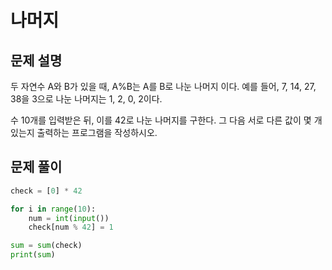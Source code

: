 # 나머지
## 문제 설명
두 자연수 A와 B가 있을 때, A%B는 A를 B로 나눈 나머지 이다. 예를 들어, 7, 14, 27, 38을 3으로 나눈 나머지는 1, 2, 0, 2이다. 

수 10개를 입력받은 뒤, 이를 42로 나눈 나머지를 구한다. 그 다음 서로 다른 값이 몇 개 있는지 출력하는 프로그램을 작성하시오.


## 문제 풀이

```python
check = [0] * 42

for i in range(10):
    num = int(input())
    check[num % 42] = 1

sum = sum(check)
print(sum)
```
